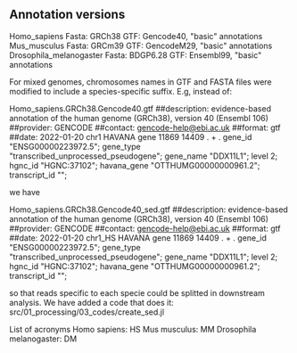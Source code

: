 ## Annotation versions

Homo_sapiens
    Fasta: GRCh38
    GTF: Gencode40, "basic" annotations
Mus_musculus
    Fasta: GRCm39
    GTF: GencodeM29, "basic" annotations
Drosophila_melanogaster
    Fasta: BDGP6.28
    GTF: Ensembl99, "basic" annotations


For mixed genomes, chromosomes names in GTF and FASTA files were modified to include a species-specific suffix. E.g, instead of:

Homo_sapiens.GRCh38.Gencode40.gtf
    ##description: evidence-based annotation of the human genome (GRCh38), version 40 (Ensembl 106)
    ##provider: GENCODE
    ##contact: gencode-help@ebi.ac.uk
    ##format: gtf
    ##date: 2022-01-20
    chr1    HAVANA  gene    11869   14409   .       +       .       gene_id "ENSG00000223972.5"; gene_type "transcribed_unprocessed_pseudogene"; gene_name "DDX11L1"; level 2; hgnc_id "HGNC:37102"; havana_gene "OTTHUMG00000000961.2"; transcript_id "";

we have

Homo_sapiens.GRCh38.Gencode40_sed.gtf
    ##description: evidence-based annotation of the human genome (GRCh38), version 40 (Ensembl 106)
    ##provider: GENCODE
    ##contact: gencode-help@ebi.ac.uk
    ##format: gtf
    ##date: 2022-01-20
    chr1_HS HAVANA  gene    11869   14409   .       +       .       gene_id "ENSG00000223972.5"; gene_type "transcribed_unprocessed_pseudogene"; gene_name "DDX11L1"; level 2; hgnc_id "HGNC:37102"; havana_gene "OTTHUMG00000000961.2"; transcript_id "";

so that reads specific to each specie could be splitted in downstream analysis. 
We have added a code that does it: src/01_processing/03_codes/create_sed.jl

List of acronyms
    Homo sapiens: HS
    Mus musculus: MM
    Drosophila melanogaster: DM